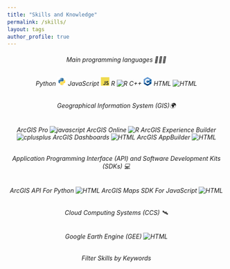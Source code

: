 ```yaml
---
title: "Skills and Knowledge"
permalink: /skills/
layout: tags
author_profile: true
---
```


<h6 align="center">Main programming languages 👨🏽‍💻 </h6>
<h6 align="center">
Python <img src="https://raw.githubusercontent.com/devicons/devicon/master/icons/python/python-original.svg" alt="python" width="20" height="20"/> 
JavaScript <img src="https://raw.githubusercontent.com/devicons/devicon/master/icons/javascript/javascript-original.svg" alt="javascript" width="20" height="20"/> 
R <img src="https://upload.wikimedia.org/wikipedia/commons/1/1b/R_logo.svg" alt="R" width="20" height="20"/> 
C++ <img src="https://raw.githubusercontent.com/devicons/devicon/master/icons/cplusplus/cplusplus-original.svg" alt="C++" width="20" height="20"/> 
HTML <img src="https://upload.wikimedia.org/wikipedia/commons/6/61/HTML5_logo_and_wordmark.svg" alt="HTML" width="20" height="20"/> 
</h6>

<h6 align="center">Geographical Information System (GIS)🌍 </h6>
<h6 align="center">
ArcGIS Pro <img src="https://upload.wikimedia.org/wikipedia/en/thumb/f/f6/Arcgis_Pro_logo.svg/800px-Arcgis_Pro_logo.svg.png" alt="javascript" width="20" height="20"/>
ArcGIS Online <img src="https://www.aeroterra.com/content/dam/esrisites/en-us/arcgis/products/arcgis-online/assets/arcgis-online-product-logo-icon.png" alt="R" width="20" height="20"/> 
ArcGIS Experience Builder <img src="https://www.esri.com/content/dam/esrisites/en-us/common/icons/product-logos/ArcGIS_Experience_Builder_220.png" alt="cplusplus" width="20" height="20"/> 
ArcGIS Dashboards <img src="https://www.esri.com/content/dam/esrisites/en-us/common/icons/product-logos/arcgis-dashboards.png" alt="HTML" width="20" height="20"/>  
ArcGIS AppBuilder <img src="https://www.aeroterra.com/content/dam/esrisites/en-us/common/icons/product-logos/WebAppBuilder.png" alt="HTML" width="20" height="20"/> 
</h6>

<h6 align="center">Application Programming Interface (API) and Software Development Kits (SDKs) 💻 </h6>
<h6 align="center">
ArcGIS API For Python <img src="https://www.esri.com/content/dam/esrisites/en-us/common/icons/product-logos/APIforPython.png" alt="HTML" width="20" height="20"/> 
ArcGIS Maps SDK For JavaScript <img src="https://github.com/user-attachments/assets/07c3cd36-3660-4e64-89ec-ca42339b3294" alt="HTML" width="20" height="20"/> 
</h6>

<h6 align="center">Cloud Computing Systems (CCS) 🛰 </h6>
<h6 align="center">
Google Earth Engine (GEE) <img src="https://images.icon-icons.com/1508/PNG/512/googleearth-engine_104576.png" alt="HTML" width="20" height="20"/> 
</h6>

<h6 align="center"> </h6>
<h6 align="center"> Filter Skills by Keywords </h6>

